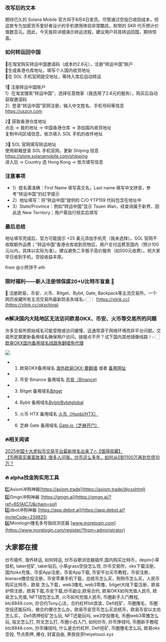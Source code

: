 ### 改写后的文本

期待已久的 Solana Mobile 官方将于8月4日发货。尽管通过空投已收回成本，但这款专为加密货币爱好者设计的手机使用体验非常酷炫，附带的 SKR 代币预计价值数百元。因此，今天我将详细演示转运流程，建议用户将其转运回国，期待惊喜。

### 如何转运回中国  
🔹在淘宝购买转运中国邀请码（成本约2.6元），注册“转运中国”账户  
🔸生成香港仓库地址，填写个人国内收货地址  
🔹在 SOL 手机官网提交地址，等待入库后自动转运  

1⃣ 注册转运中国账户  
1）在淘宝搜索“转运中国”，选择任意商家（我选用了2.6元的服务），购买后自动获取邀请码  
2）登录“转运中国”官网注册，输入中文姓名、手机号码等信息  
https://uszcn.com  

2⃣ 获取香港仓库地址  
点击 → 我的地址 → 中国香港仓库 → 添加国内收货地址  
复制中间区域信息，依次填入 SOL 手机的收件地址  

3⃣ SOL 官网填写转运地址  
使用邮箱登录 SOL 手机官网，更新 Shiping 信息  
https://store.solanamobile.com/shipping  
进入后 → Country 选 Hong Kong → 依次填写信息  

### 注意事项  
- 1）姓名需准确：First Name 填写英文名，Last name 填写中文拼音，参考“转运中国”的红字提示  
- 2）地址填写：将“转运中国”提供的 C/O YTP159 代码包含在地址中  
- 3）State/Province：例如“转运中国”显示 Tsuen Wan，经查询属于新界，因此选 New Territory；用户需自行核实后填写  

### 最后总结  
地址填写完成后，官方可能提示 +25 美元添加手机壳（我未选择）。SOL 官网不收取额外运费；“转运中国”香港仓库收到货物后，用户支付运费至国内（预计100元以内，具体以实际为准）。建议避免二手贩子高价服务（如500元收费）。祝大家早日收到手机，空投收益丰厚。  

from @小熊饼干.eth  

### 限时福利——新人注册领保底20+U比特币盲盒 🎁  
🎁 注册欧易、币安、火币、Bitget、Bybit, Gate, Backpack等主流交易所，一个网页收藏所有主流交易所最新防丢失域名👉🏻： [https://vlink.cc](https://vlink.cc/okxchina)  

### 🔥解决国内大陆地区无法访问欧易OKX、币安、火币等交易所的问题  
许多交易所原始域名可能受限或访问缓慢，这通常源于网络环境而非平台问题。交易所定期更新备用域名确保用户访问。链接点不开？试下国内其他镜像线路！👉🏻 [欧易OKX国内备用域名线路免翻墙免代理](https://vlink.cc/okxcn)  

[![](https://307e939.webp.li/20250812124552161.png)](https://vlink.cc/okxcn)  

- 1. 欧易OKX备用域名 [海外欧易OKX-要翻墙](https://www.okx.com/join/74873351) 或者 [备用网址](https://www.oucnyi.net/zh-hans/join/74873351)  
- 2. 币安 Binance 备用域名 [币安（Binance)](https://accounts.binance.com/zh-CN/register?ref=36457687)  
- 3. Bitget 备用域名[Bitget](https://www.bitget.com/zh-CN/referral/register?from=referral&clacCode=VRNEYUTR)  
- 4. Bybit 备用域名[Bybit/Bybitglobal](https://www.bybitglobal.com/zh-MY/invite/?ref=VMKORMM)  
- 5. 火币 HTX 备用域名 [火币（Huobi/HTX）](https://www.htx.com/invite/zh-cn/1f?invite_code=whf45223)  
- 6. 芝麻 Gate 备用域名 [Gate.io（芝麻开门）](https://www.gate.io/zh/signup?ref_type=103&ref=A1ERAQ)  

### 🔥相关阅读  
[2025中国十大虚拟币交易平台最新排名出来了🔥【值得收藏】](https://btc8848.com/top-10-exchanges/)  
[【币圈真实暴富故事】很多人问我，炒币这么多年，如何从0到1100万再到负债10万？](https://heiyetouzi.xyz/biquanstory001/)  

### 🔥 alpha找金狗实用工具  
1️⃣Axiom冲狗神器[https://axiom.trade](https://axiom.trade/@csshtml)  
2️⃣Gmgn冲狗神器 [https://gmgn.ai](https://gmgn.ai/?ref=6S1AIC7J&chain=sol)  
3️⃣dbot冲狗神器 [https://app.debot.ai](https://app.debot.ai?inviteCode=239825)  
4️⃣Morelogin撸毛多号指纹浏览器 [www.morelogin.com](https://www.morelogin.com/register/?from=administrator)  

## 大家都在搜  
炒币插件, 海外转运, 如何转运, 炒币谷歌浏览器插件,国内购买比特币，depin小草挂机, taker挖矿, taker钻石, 小草grass空投怎么领, 炒币交易所，okx下载注册，国内okx充值，币安App注册，币安App下载, 币安平台买币教程，币安注册，bianace撸空投注册，币安苹果手机下载，总统币怎么买，狗狗币怎么买，人民币购买比特币，欧易 怎么下载，web3撸毛, web3零撸，bitget大陆下载注册，欧易护照注册，欧易下载,币安下载,炒币副业,欧易合约, 欧易OKX如何充值人民币, 欧易怎么充值, NFT钱包怎么弄, 火币如何充值人民币, 币圈新手入门教程, btc8848.com, 炒合约Tony心法，合约杠杆bit浪浪，Defi挖矿，币圈撸毛，币圈空投还能玩吗，做合约爆仓怎么办，欧易币安货币怎么买总统币，欧易币安以太坊怎么买， Defi质押挖矿怎么玩, NFT还能玩吗, we3空投撸毛, 币圈web3零撸怎么玩, 铭文怎么打, 符文怎么打, 币圈小白入门, 如何炒币, 炒币挣钱吗, 币圈新手教程btc8848.com, 炒币赚钱吗, 什么是合约杠杆, Defi挖矿, 币圈撸毛怎么玩, 欧易okx空投, 节点质押, 爆仓, 财富自由, 黑夜投资heiyetouzi.xyz